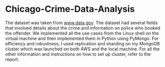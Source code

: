 # Chicago-Crime-Data-Analysis
 The dataset was taken from www.data.gov. The dataset had several fields that involved details about the crime and information on police who booked the offender. We implemented all the use cases from the Linux shell on the virtual machine and then implemented them in Python using PyMongo. For efficiency and robustness, I used replication and sharding on my MongoDB cluster which was launched on both AWS and the local machine. For all the other information and instructions on how to set up cluster, refer to the report.
